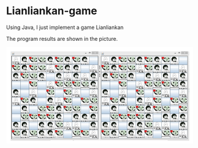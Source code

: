 # Lianliankan-game
Using Java, I just implement a game Lianliankan

The program results are shown in the picture.

![image](https://github.com/fenghan96/Lianliankan-game/raw/master/results.png)
